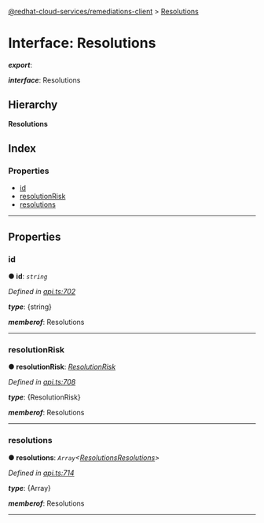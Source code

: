 [@redhat-cloud-services/remediations-client](../README.md) > [Resolutions](../interfaces/resolutions.md)

# Interface: Resolutions

*__export__*: 

*__interface__*: Resolutions

## Hierarchy

**Resolutions**

## Index

### Properties

* [id](resolutions.md#id)
* [resolutionRisk](resolutions.md#resolutionrisk)
* [resolutions](resolutions.md#resolutions-1)

---

## Properties

<a id="id"></a>

###  id

**● id**: *`string`*

*Defined in [api.ts:702](https://github.com/RedHatInsights/javascript-clients/blob/master/packages/remediations/api.ts#L702)*

*__type__*: {string}

*__memberof__*: Resolutions

___
<a id="resolutionrisk"></a>

###  resolutionRisk

**● resolutionRisk**: *[ResolutionRisk](../enums/resolutionrisk.md)*

*Defined in [api.ts:708](https://github.com/RedHatInsights/javascript-clients/blob/master/packages/remediations/api.ts#L708)*

*__type__*: {ResolutionRisk}

*__memberof__*: Resolutions

___
<a id="resolutions-1"></a>

###  resolutions

**● resolutions**: *`Array`<[ResolutionsResolutions](resolutionsresolutions.md)>*

*Defined in [api.ts:714](https://github.com/RedHatInsights/javascript-clients/blob/master/packages/remediations/api.ts#L714)*

*__type__*: {Array}

*__memberof__*: Resolutions

___

